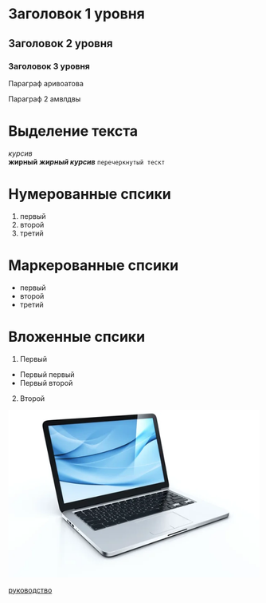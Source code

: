 # Заголовок 1 уровня
## Заголовок 2 уровня
### Заголовок 3 уровня


Параграф  аривоатова  


Параграф 2
амвлдвы

# Выделение текста
*курсив*  
  **жирный**
***жирный курсив***
``перечеркнутый тескт``

# Нумерованные спсики
1. первый 
2. второй
3. третий

# Маркерованные спсики
- первый 
- второй 
- третий

# Вложенные спсики
1. Первый 
- Первый первый 
- Первый второй 
2. Второй

![Изображение](/images/computer-evolution.jpg)

[руководство](https://gist.github.com/Jekins/2bf2d0638163f1294637)
